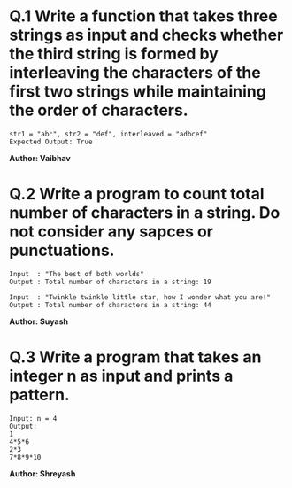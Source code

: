 # Q.1 Write a function that takes three strings as input and checks whether the third string is formed by interleaving the characters of the first two strings while maintaining the order of characters.
```
str1 = "abc", str2 = "def", interleaved = "adbcef"
Expected Output: True

```
**Author: Vaibhav**

# Q.2 Write a program to count total number of characters in a string. Do not consider any sapces or punctuations.
```
Input  : "The best of both worlds"  
Output : Total number of characters in a string: 19

Input  : "Twinkle twinkle little star, how I wonder what you are!"
Output : Total number of characters in a string: 44
```
**Author: Suyash**

# Q.3 Write a program that takes an integer n as input and prints a pattern.
```
Input: n = 4
Output:
1
4*5*6
2*3
7*8*9*10
```
**Author: Shreyash**

